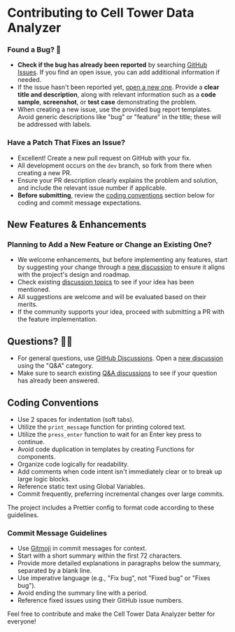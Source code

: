 # Contributing to Cell Tower Data Analyzer

### Found a Bug? 🐛

- **Check if the bug has already been reported** by searching [GitHub Issues](https://github.com/Armoghans-Organization/Cell-Tower-Data-Analyzer/issues). If you find an open issue, you can add additional information if needed.
- If the issue hasn't been reported yet, [open a new one](https://github.com/Armoghans-Organization/Cell-Tower-Data-Analyzer/issues/new). Provide a **clear title and description**, along with relevant information such as a **code sample**, **screenshot**, or **test case** demonstrating the problem.
- When creating a new issue, use the provided bug report templates. Avoid generic descriptions like "bug" or "feature" in the title; these will be addressed with labels.

### Have a Patch That Fixes an Issue?

- Excellent! Create a new pull request on GitHub with your fix.
- All development occurs on the `dev` branch, so fork from there when creating a new PR.
- Ensure your PR description clearly explains the problem and solution, and include the relevant issue number if applicable.
- **Before submitting**, review the [coding conventions](#coding-conventions) section below for coding and commit message expectations.

## New Features & Enhancements

### Planning to Add a New Feature or Change an Existing One?

- We welcome enhancements, but before implementing any features, start by suggesting your change through a [new discussion](https://github.com/Armoghans-Organization/Cell-Tower-Data-Analyzer/discussions/new) to ensure it aligns with the project's design and roadmap.
- Check existing [discussion topics](https://github.com/Armoghans-Organization/Cell-Tower-Data-Analyzer/discussions/categories/ideas) to see if your idea has been mentioned.
- All suggestions are welcome and will be evaluated based on their merits.
- If the community supports your idea, proceed with submitting a PR with the feature implementation.

## Questions? 🙋‍♀️

- For general questions, use [GitHub Discussions](https://github.com/Armoghans-Organization/Cell-Tower-Data-Analyzer/discussions). Open a [new discussion](https://github.com/Armoghans-Organization/Cell-Tower-Data-Analyzer/discussions/new) using the "Q&A" category.
- Make sure to search existing [Q&A discussions](https://github.com/Armoghans-Organization/Cell-Tower-Data-Analyzer/discussions/categories/q-a) to see if your question has already been answered.

## Coding Conventions

- Use 2 spaces for indentation (soft tabs).
- Utilize the `print_message` function for printing colored text.
- Utilize the `press_enter` function to wait for an Enter key press to continue.
- Avoid code duplication in templates by creating Functions for components.
- Organize code logically for readability.
- Add comments when code intent isn't immediately clear or to break up large logic blocks.
- Reference static text using Global Variables.
- Commit frequently, preferring incremental changes over large commits.

The project includes a Prettier config to format code according to these guidelines.

### Commit Message Guidelines

- Use [Gitmoji](https://gitmoji.dev) in commit messages for context.
- Start with a short summary within the first 72 characters.
- Provide more detailed explanations in paragraphs below the summary, separated by a blank line.
- Use imperative language (e.g., "Fix bug", not "Fixed bug" or "Fixes bug").
- Avoid ending the summary line with a period.
- Reference fixed issues using their GitHub issue numbers.

Feel free to contribute and make the Cell Tower Data Analyzer better for everyone!